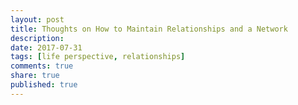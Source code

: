 ```yaml
---
layout: post
title: Thoughts on How to Maintain Relationships and a Network
description: 
date: 2017-07-31
tags: [life perspective, relationships]
comments: true
share: true
published: true
---
```


## 
